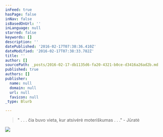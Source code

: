 ```yaml
---
inFeed: true
hasPage: false
inNav: false
isBasedOnUrl: ''
inLanguage: null
starred: false
keywords: []
description: ''
datePublished: '2016-02-17T07:38:36.410Z'
dateModified: '2016-02-17T07:38:33.782Z'
title: ''
author: []
sourcePath: _posts/2016-02-17-db1135d6-fa20-4321-b0ce-d3416a26ad2b.md
published: true
authors: []
publisher:
  name: null
  domain: null
  url: null
  favicon: null
_type: Blurb

---
```

> " . . . čia buvo vieta, kur atsivėrė moteriškumas . . ." - Jūratė

![](https://s3-us-west-2.amazonaws.com/the-grid-img/p/702135cbaf2f65136cd0545fa9ddbd1dccc89391.jpg)